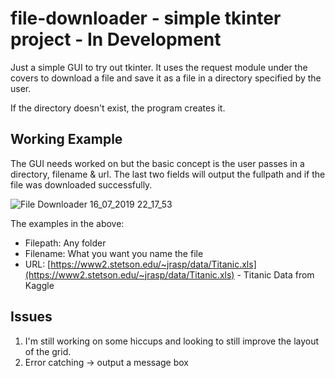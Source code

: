 # file-downloader - simple tkinter project - In Development 

Just a simple GUI to try out tkinter. It uses the request module under the covers to download a file and save it as a file in a directory specified by the user.

If the directory doesn't exist, the program creates it.

## Working Example

The GUI needs worked on but the basic concept is the user passes in a directory, filename & url. The last two fields will output the fullpath and if the file was downloaded successfully.

![File Downloader 16_07_2019 22_17_53](https://user-images.githubusercontent.com/32989131/61330652-02226200-a818-11e9-8852-a37b324cd3d3.png)

The examples in the above:
- Filepath: Any folder
- Filename: What you want you name the file
- URL: [https://www2.stetson.edu/~jrasp/data/Titanic.xls](https://www2.stetson.edu/~jrasp/data/Titanic.xls) - Titanic Data from Kaggle

## Issues

1. I'm still working on some hiccups and looking to still improve the layout of the grid.
2. Error catching -> output a message box
